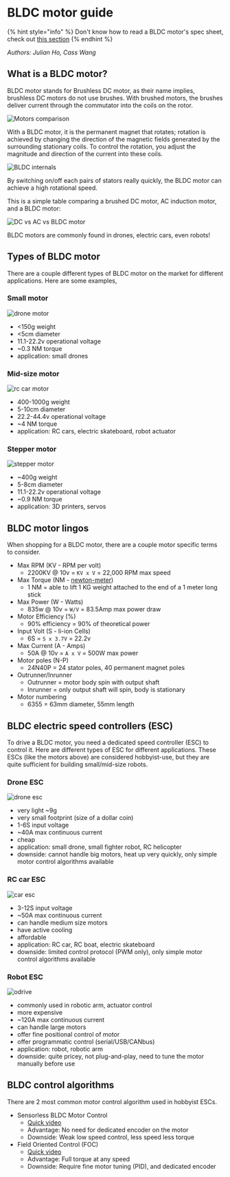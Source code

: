 # BLDC motor guide

{% hint style="info" %}
Don't know how to read a BLDC motor's spec sheet, check out [this section](#bldc-motor-lingos)
{% endhint %}

*Authors: Julian Ho, Cass Wang*

## What is a BLDC motor?

BLDC motor stands for Brushless DC motor, as their name implies, brushless DC motors do not use brushes. With brushed motors, the brushes deliver current through the commutator into the coils on the rotor.

![Motors comparison](https://www.renesas.com/sites/default/files/inline-images/fig2-different-type-of-motors-en.jpg)

With a BLDC motor, it is the permanent magnet that rotates; rotation is achieved by changing the direction of the magnetic fields generated by the surrounding stationary coils. To control the rotation, you adjust the magnitude and direction of the current into these coils.

![BLDC internals](https://www.renesas.com/sites/default/files/inline-images/fig3-a-bldc-monitor-en.gif)

By switching on/off each pairs of stators really quickly, the BLDC motor can achieve a high rotational speed.

This is a simple table comparing a brushed DC motor, AC induction motor, and a BLDC motor:

![DC vs AC vs BLDC motor](https://www.edn.com/wp-content/uploads/media-1178418-bldctab1.jpg)

BLDC motors are commonly found in drones, electric cars, even robots!

## Types of BLDC motor

There are a couple different types of BLDC motor on the market for different applications. Here are some examples,

### Small motor

![drone motor](https://asset1.djicdn.com/assets/e310/features/s1bg-eb83d6f693bc50c348bac81127a0708d.jpg)

* <150g weight
* <5cm diameter
* 11.1-22.2v operational voltage
* ~0.3 NM torque
* application: small drones

### Mid-size motor

![rc car motor](https://cdn.shopify.com/s/files/1/0227/7805/2685/products/66_800x.jpg?v=1604039398)

* 400-1000g weight
* 5-10cm diameter
* 22.2-44.4v operational voltage
* ~4 NM torque
* application: RC cars, electric skateboard, robot actuator

### Stepper motor

![stepper motor](https://cdn-reichelt.de/bilder/web/xxl_ws/A300/RCT_34HS1456.png)

* ~400g weight
* 5-8cm diameter
* 11.1-22.2v operational voltage
* ~0.9 NM torque
* application: 3D printers, servos

## BLDC motor lingos

When shopping for a BLDC motor, there are a couple motor specific terms to consider.

* Max RPM (KV - RPM per volt)
  * 2200KV @ 10v = `KV x V` = 22,000 RPM max speed
* Max Torque (NM - [newton-meter](https://en.wikipedia.org/wiki/Newton-metre))
  * 1 NM = able to lift 1 KG weight attached to the end of a 1 meter long stick
* Max Power (W - Watts)
  * 835w @ 10v = `W/V` = 83.5Amp max power draw
* Motor Efficiency (%)
  * 90% efficiency = 90% of theoretical power
* Input Volt (S - li-ion Cells)
  * 6S = `S x 3.7V` = 22.2v
* Max Current (A - Amps)
  * 50A @ 10v = `A x V` = 500W max power
* Motor poles (N-P)
  * 24N40P = 24 stator poles, 40 permanent magnet poles
* Outrunner/Inrunner
  * Outrunner = motor body spin with output shaft
  * Inrunner = only output shaft will spin, body is stationary
* Motor numbering
  * 6355 = 63mm diameter, 55mm length

## BLDC electric speed controllers (ESC)

To drive a BLDC motor, you need a dedicated speed controller (ESC) to control it. Here are different types of ESC for different applications. These ESCs (like the motors above) are considered hobbyist-use, but they are quite sufficient for building small/mid-size robots.

### Drone ESC

![drone esc](https://cdn.getfpv.com/media/catalog/product/cache/1/image/9df78eab33525d08d6e5fb8d27136e95/a/i/aikon-ak32-35a-blheli32-2-4s-esc.jpg)

* very light ~9g
* very small footprint (size of a dollar coin)
* 1-6S input voltage
* ~40A max continuous current
* cheap
* application: small drone, small fighter robot, RC helicopter
* downside: cannot handle big motors, heat up very quickly, only simple motor control algorithms available

### RC car ESC

![car esc](https://images-na.ssl-images-amazon.com/images/I/61uJXess5mL._AC_SX425_.jpg)

* 3-12S input voltage
* ~50A max continuous current
* can handle medium size motors
* have active cooling
* affordable
* application: RC car, RC boat, electric skateboard
* downside: limited control protocol (PWM only), only simple motor control algorithms available

### Robot ESC

![odrive](https://images.squarespace-cdn.com/content/v1/58aff26de4fcb53b5efd2f02/1497230897496-GTMBNP5FZX1AQ9XTAFUW/ke17ZwdGBToddI8pDm48kCk9mSdcm3omhb4y0rzE2UB7gQa3H78H3Y0txjaiv_0fDoOvxcdMmMKkDsyUqMSsMWxHk725yiiHCCLfrh8O1z4YTzHvnKhyp6Da-NYroOW3ZGjoBKy3azqku80C789l0lqfkVpRp1g_2L-WsTQRP4K8zjDEmixMFHPtmSt0dm4CtxbCRswi6y2y0diUNJAOFw/IMG_20170611_181036.jpg)

* commonly used in robotic arm, actuator control
* more expensive
* ~120A max continuous current
* can handle large motors
* offer fine positional control of motor
* offer programmatic control (serial/USB/CANbus)
* application: robot, robotic arm
* downside: quite pricey, not plug-and-play, need to tune the motor manually before use

## BLDC control algorithms

There are 2 most common motor control algorithm used in hobbyist ESCs.

* Sensorless BLDC Motor Control
  * [Quick video](https://www.youtube.com/watch?v=WYJWdMV3YMs)
  * Advantage: No need for dedicated encoder on the motor
  * Downside: Weak low speed control, less speed less torque
* Field Oriented Control (FOC)
  * [Quick video](https://www.youtube.com/watch?v=YPD1_rcXBIE)
  * Advantage: Full torque at any speed
  * Downside: Require fine motor tuning (PID), and dedicated encoder
